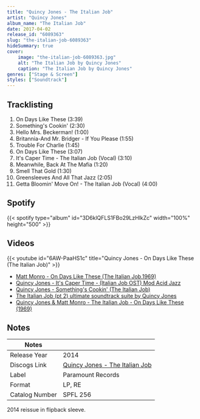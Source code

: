 ```yaml
---
title: "Quincy Jones - The Italian Job"
artist: "Quincy Jones"
album_name: "The Italian Job"
date: 2017-04-02
release_id: "6089363"
slug: "the-italian-job-6089363"
hideSummary: true
cover:
    image: "the-italian-job-6089363.jpg"
    alt: "The Italian Job by Quincy Jones"
    caption: "The Italian Job by Quincy Jones"
genres: ["Stage & Screen"]
styles: ["Soundtrack"]
---
```

## Tracklisting
1. On Days Like These (3:39)
2. Something's Cookin' (2:30)
3. Hello Mrs. Beckerman! (1:00)
4. Britannia-And Mr. Bridger - If You Please (1:55)
5. Trouble For Charlie (1:45)
6. On Days Like These (3:07)
7. It's Caper Time - The Italian Job (Vocal) (3:10)
8. Meanwhile, Back At The Mafia (1:20)
9. Smell That Gold (1:30)
10. Greensleeves And All That Jazz (2:05)
11. Getta Bloomin' Move On! - The Italian Job (Vocal) (4:00)
## Spotify
{{< spotify type="album" id="3D6klQFLS1FBo29LzHlkZc" width="100%" height="500" >}}

## Videos
{{< youtube id="6AW-PaaHS1c" title="Quincy Jones - On Days Like These (The Italian Job)" >}}
- [Matt Monro - On Days Like These (The Italian Job,1969)](https://www.youtube.com/watch?v=KQIRbV_noi8)
- [Quincy Jones - It's Caper Time - (Italian Job OST) Mod Acid Jazz](https://www.youtube.com/watch?v=4Yb5t10yyuw)
- [Quincy Jones - Something's Cookin' (The Italian Job)](https://www.youtube.com/watch?v=7BIkOidvc0E)
- [The Italian Job (pt 2) ultimate soundtrack suite by Quincy Jones](https://www.youtube.com/watch?v=pnrNUXbEYC0)
- [Quincy Jones & Matt Monro - The Italian Job - On Days Like These (1969)](https://www.youtube.com/watch?v=rnlPqjkkt6E)

## Notes
| Notes          |             |
| ---------------| ----------- |
| Release Year   | 2014 |
| Discogs Link   | [Quincy Jones - The Italian Job](https://www.discogs.com/release/6089363-Quincy-Jones-The-Italian-Job) |
| Label          | Paramount Records |
| Format         | LP, RE |
| Catalog Number | SPFL 256 |

2014 reissue in flipback sleeve.
